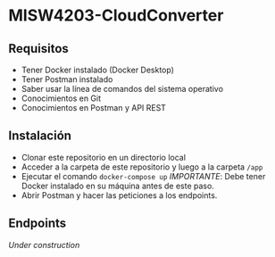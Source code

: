 # MISW4203-CloudConverter

## Requisitos
* Tener Docker instalado (Docker Desktop)
* Tener Postman instalado
* Saber usar la línea de comandos del sistema operativo
* Conocimientos en Git
* Conocimientos en Postman y API REST

## Instalación
* Clonar este repositorio en un directorio local
* Acceder a la carpeta de este repositorio y luego a la carpeta `/app`
* Ejecutar el comando `docker-compose up` *IMPORTANTE*: Debe tener Docker instalado en su máquina antes de este paso.
* Abrir Postman y hacer las peticiones a los endpoints.

## Endpoints
_Under construction_
